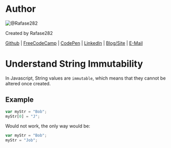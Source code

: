 # Author
![@Rafase282](https://avatars0.githubusercontent.com/Rafase282?&s=128)

Created by Rafase282

[Github](https://github.com/Rafase282) | [FreeCodeCamp](http://www.freecodecamp.com/rafase282) | [CodePen](http://codepen.io/Rafase282/) | [LinkedIn](https://www.linkedin.com/in/rafase282) | [Blog/Site](https://rafase282.wordpress.com/) | [E-Mail](mailto:rafase282@gmail.com)

# Understand String Immutability
In Javascript, String values are `immutable`, which means that they cannot be altered once created.

## Example

```js
var myStr = "Bob";
myStr[0] = "J";
```

Would not work, the only way would be:

```js
var myStr = "Bob";
myStr = "Job";
```
